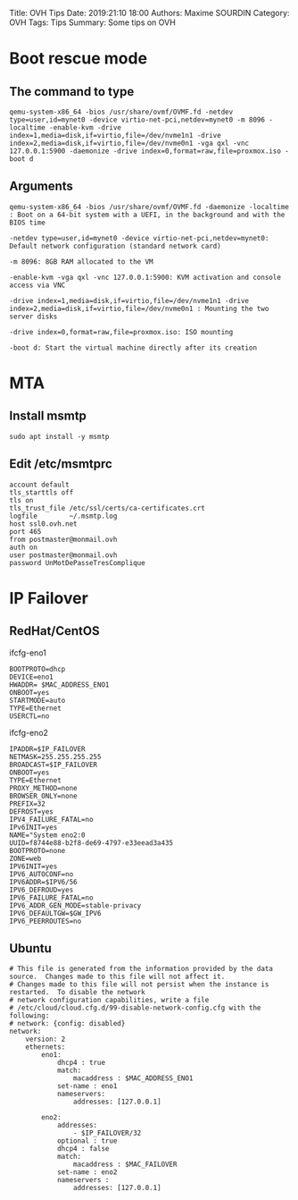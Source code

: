 Title: OVH Tips
Date: 2019:21:10 18:00
Authors: Maxime SOURDIN
Category: OVH
Tags: Tips
Summary: Some tips on OVH

# Boot rescue mode

## The command to type

    qemu-system-x86_64 -bios /usr/share/ovmf/OVMF.fd -netdev type=user,id=mynet0 -device virtio-net-pci,netdev=mynet0 -m 8096 -localtime -enable-kvm -drive index=1,media=disk,if=virtio,file=/dev/nvme1n1 -drive index=2,media=disk,if=virtio,file=/dev/nvme0n1 -vga qxl -vnc 127.0.0.1:5900 -daemonize -drive index=0,format=raw,file=proxmox.iso -boot d


## Arguments

    qemu-system-x86_64 -bios /usr/share/ovmf/OVMF.fd -daemonize -localtime : Boot on a 64-bit system with a UEFI, in the background and with the BIOS time

    -netdev type=user,id=mynet0 -device virtio-net-pci,netdev=mynet0: Default network configuration (standard network card)

    -m 8096: 8GB RAM allocated to the VM

    -enable-kvm -vga qxl -vnc 127.0.0.1:5900: KVM activation and console access via VNC
    
    -drive index=1,media=disk,if=virtio,file=/dev/nvme1n1 -drive index=2,media=disk,if=virtio,file=/dev/nvme0n1 : Mounting the two server disks
    
    -drive index=0,format=raw,file=proxmox.iso: ISO mounting
     
    -boot d: Start the virtual machine directly after its creation 

# MTA

## Install msmtp
	
	sudo apt install -y msmtp

## Edit /etc/msmtprc

	account default
	tls_starttls off
	tls on
	tls_trust_file /etc/ssl/certs/ca-certificates.crt
	logfile        ~/.msmtp.log
	host ssl0.ovh.net
	port 465
	from postmaster@monmail.ovh
	auth on
	user postmaster@monmail.ovh
	password UnMotDePasseTresComplique

# IP Failover

## RedHat/CentOS
ifcfg-eno1

    BOOTPROTO=dhcp
    DEVICE=eno1
    HWADDR= $MAC_ADDRESS_ENO1
    ONBOOT=yes
    STARTMODE=auto
    TYPE=Ethernet
    USERCTL=no

ifcfg-eno2

    IPADDR=$IP_FAILOVER
    NETMASK=255.255.255.255
    BROADCAST=$IP_FAILOVER
    ONBOOT=yes
    TYPE=Ethernet
    PROXY_METHOD=none
    BROWSER_ONLY=none
    PREFIX=32
    DEFROST=yes
    IPV4_FAILURE_FATAL=no
    IPv6INIT=yes
    NAME="System eno2:0
    UUID=f8744e88-b2f8-de69-4797-e33eead3a435
    BOOTPROTO=none
    ZONE=web
    IPV6INIT=yes
    IPV6_AUTOCONF=no
    IPV6ADDR=$IPV6/56
    IPV6_DEFROUD=yes
    IPV6_FAILURE_FATAL=no
    IPV6_ADDR_GEN_MODE=stable-privacy
    IPV6_DEFAULTGW=$GW_IPV6
    IPV6_PEERROUTES=no

## Ubuntu

    # This file is generated from the information provided by the data source.  Changes made to this file will not affect it.
    # Changes made to this file will not persist when the instance is restarted.  To disable the network
    # network configuration capabilities, write a file
    # /etc/cloud/cloud.cfg.d/99-disable-network-config.cfg with the following:
    # network: {config: disabled}
    network:
        version: 2
        ethernets:
            eno1:
                dhcp4 : true
                match:
                    macaddress : $MAC_ADDRESS_ENO1
                set-name : eno1
                nameservers:
                    addresses: [127.0.0.1]

            eno2:
                addresses:
                    - $IP_FAILOVER/32
                optional : true
                dhcp4 : false
                match:
                    macaddress : $MAC_FAILOVER
                set-name : eno2
                nameservers :
                    addresses: [127.0.0.1]